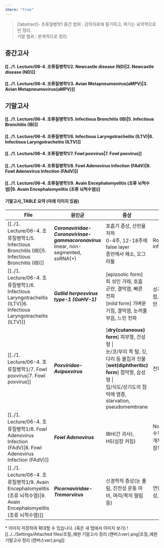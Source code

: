 ```yaml
---
share: "true"
---
```

>[!abstract]- 조류질병학1
>중간 범위 : 강의자료에 필기하고, 여기는 요약적으로만 정리.<br>
>기말 범위 : 본격적으로 정리.

## 중간고사

#### [[../1. Lecture/06-4. 조류질병학1/2. Newcastle disease (ND)|2. Newcastle disease (ND)]]
#### [[../1. Lecture/06-4. 조류질병학1/3. Avian Metapneumovirus(aMPV)|3. Avian Metapneumovirus(aMPV)]]

## 기말고사
#### [[../1. Lecture/06-4. 조류질병학1/5. Infectious Bronchitis (IB)|5. Infectious Bronchitis (IB)]]
#### [[../1. Lecture/06-4. 조류질병학1/6. Infectious Laryngotracheitis (ILTV)|6. Infectious Laryngotracheitis (ILTV)]]
#### [[../1. Lecture/06-4. 조류질병학1/7. Fowl poxvirus|7. Fowl poxvirus]]
#### [[../1. Lecture/06-4. 조류질병학1/8. Fowl Adenovirus Infection (FAdV)|8. Fowl Adenovirus Infection (FAdV)]]
#### [[../1. Lecture/06-4. 조류질병학1/9. Avain Encephalomyelitis (조류 뇌척수염)|9. Avain Encephalomyelitis (조류 뇌척수염)]]

#### 기말고사_TABLE 요약 (아래 이미지 있음)


| File                                                                                                              | 원인균                                                                                   | 증상                                                                                                                                                                | 특징                                       |
| ----------------------------------------------------------------------------------------------------------------- | ------------------------------------------------------------------------------------- | ----------------------------------------------------------------------------------------------------------------------------------------------------------------- | ---------------------------------------- |
| [[../1. Lecture/06-4. 조류질병학1/5. Infectious Bronchitis (IB)\|5. Infectious Bronchitis (IB)]]                   | ***Coronaviridae-Coronavirinae-gammacoronavirus***<br>linear, non-segmented, ssRNA(+) | 호흡기 증상, 산란율 저하<br>0-4주, 12-18주에 false layer<br>종란에서 왜소, 오그라듦                                                                                                      | Rolling infection                        |
| [[../1. Lecture/06-4. 조류질병학1/6. Infectious Laryngotracheitis (ILTV)\|6. Infectious Laryngotracheitis (ILTV)]] | ***Gallid herpesvirus type-1 (GaHV-1)***                                              | [epizootic form] 피 섞인 가래, 호흡 곤란, 결막염, 빠른 전파<br>[mild form] 가벼운 기침, 결막염, 눈꺼풀 부음, 느린 전파                                                                             | 성계에서 증상 심함, live vaccine만 사용             |
| [[../1. Lecture/06-4. 조류질병학1/7. Fowl poxvirus\|7. Fowl poxvirus]]                                             | ***Poxviridae-Avipoxvirus***                                                          | [**dry(cutaneous) form**] 피부형, 건성형 \| <br>눈/코/부리 쪽 털, 깃, 다리 등 물집과 진물<br>[**wet(diphtheritic) form**] 점막형, 습성형 \| <br>입/식도/상기도의 점막에 염증, starvation, pseudomembrane | 전파 느림                                    |
| [[../1. Lecture/06-4. 조류질병학1/8. Fowl Adenovirus Infection (FAdV)\|8. Fowl Adenovirus Infection (FAdV)]]       | ***Fowl Adenovirus***                                                                 | IBH(간 괴사), HS(심장 커짐)                                                                                                                                              | Nonenveloped, 수직감염, 어린 개체에서 심함, 잠복기 1-2일 |
| [[../1. Lecture/06-4. 조류질병학1/9. Avain Encephalomyelitis (조류 뇌척수염)\|9. Avain Encephalomyelitis (조류 뇌척수염)]]     | ***Picornaviridae-Tremorvirus***                                                      | 신경학적 증상(눈 풀림, 진전성 운동 마비, 머리/목의 떨림 등)                                                                                                                              | 연령 관련 저항성, 수직 감염                         |


\* 이미지 저장하여 확대할 수 있습니다. (혹은 새 탭에서 이미지 보기)
![[../../Settings/Attached files/조질_예원 기말고사 정리 (캔버스ver).png|조질_예원 기말고사 정리 (캔버스ver).png]]